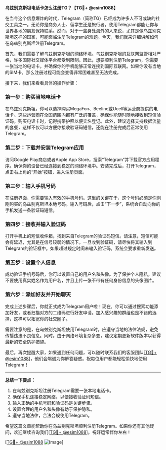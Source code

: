 **乌兹别克斯坦电话卡怎么注册TG？【TG💪+ @esim1088】**

在当今这个信息爆炸的时代，Telegram（简称TG）已经成为许多人不可或缺的社交工具之一。无论你是商务人士、留学生还是旅行者，使用Telegram都能让你与世界各地的朋友保持联系。然而，对于一些身处海外的人来说，尤其是像乌兹别克斯坦这样的国家，可能面临注册Telegram的难题。今天，我们就来详细讲解如何在乌兹别克斯坦注册Telegram。

首先，我们需要了解乌兹别克斯坦的网络环境。乌兹别克斯坦的互联网监管相对严格，许多国际社交媒体平台都受到限制。因此，想要顺利注册Telegram，你需要一张当地的电话卡，并确保你的手机能够正常连接到国际互联网。如果你没有当地的SIM卡，那么注册过程可能会变得非常困难甚至无法完成。

接下来，我们来看看具体的操作步骤：

### 第一步：购买当地电话卡

在乌兹别克斯坦，你可以选择购买MegaFon、Beeline或Ucell等运营商提供的电话卡。这些运营商在全国范围内都有广泛的覆盖，确保你能随时随地接收到短信验证码。购买电话卡时，记得携带护照以便实名登记。此外，建议选择支持数据流量的套餐，这样不仅可以方便你接收验证码短信，还能在注册完成后正常使用Telegram。

### 第二步：下载并安装Telegram应用

访问Google Play商店或者Apple App Store，搜索“Telegram”并下载官方应用程序。确保你的设备已经连接到稳定的网络环境中。安装完成后，打开Telegram，点击右上角的“开始”按钮，进入注册页面。

### 第三步：输入手机号码

在注册界面，你需要输入有效的手机号码。这里的关键在于，这个号码必须是你刚刚购买的乌兹别克斯坦本地号码。输入号码后，点击“下一步”，系统会自动向你的手机发送一条验证码短信。

### 第四步：接收并输入验证码

打开手机上的短信收件箱，找到来自Telegram的验证码短信。请注意，短信可能会有延迟，尤其是在信号较弱的情况下。一旦收到验证码，请尽快将其输入到Telegram的验证框中。如果超过规定时间未输入验证码，系统会要求重新发送。

### 第五步：设置个人信息

成功验证手机号码后，你可以设置自己的用户名和头像。为了保护个人隐私，建议不要使用真实姓名作为用户名，并且上传一张不带有任何身份信息的头像图片。

### 第六步：添加好友并开始聊天

完成上述步骤后，你就正式成为Telegram用户啦！现在，你可以通过搜索功能添加好友，或者扫描对方的二维码进行好友申请。加入感兴趣的群组也是不错的选择，这样可以拓宽你的社交圈子。

需要注意的是，在乌兹别克斯坦使用Telegram时，应遵守当地的法律法规，避免传播违法不良信息。同时，由于网络环境复杂多变，建议定期更新软件版本以获得最新的安全防护措施。

最后，再次提醒大家，如果遇到任何问题，可以随时联系我们的客服团队[[TG💪+ @esim1088](https://t.me/s/esim1088)]，他们会竭诚为你解答疑惑。祝每位用户都能轻松愉快地使用Telegram！

---

**总结一下要点：**
1. 在乌兹别克斯坦注册Telegram需要一张本地电话卡。
2. 确保手机连接稳定网络，以便接收验证码短信。
3. 输入正确的手机号码和验证码是关键步骤。
4. 设置合理的用户名和头像有助于保护隐私。
5. 遵守当地法律，合法合规使用Telegram。

希望这篇文章能帮助你在乌兹别克斯坦顺利注册Telegram。如果你还有其他疑问，欢迎继续咨询我们[[TG💪+ @esim1088](https://t.me/s/esim1088)]。祝好运常伴你左右！

[[TG💪+ @esim1088](https://t.me/s/esim1088) ![Image](https://i.postimg.cc/4NQfJmqS/Snipaste-2025-05-13-00-14-12.png)]
